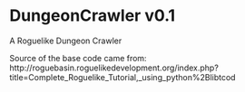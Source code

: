 <h1>DungeonCrawler v0.1</h1>
A Roguelike Dungeon Crawler
</p>
</p>
Source of the base code came from:<br>
http://roguebasin.roguelikedevelopment.org/index.php?title=Complete_Roguelike_Tutorial,_using_python%2Blibtcod
